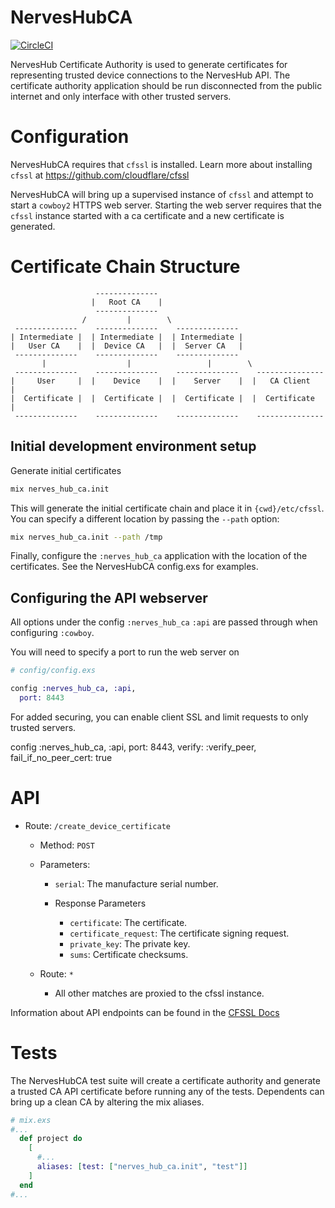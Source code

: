 # NervesHubCA

[![CircleCI](https://circleci.com/gh/nerves-hub/nerves_hub_ca.svg?style=svg)](https://circleci.com/gh/nerves-hub/nerves_hub_ca)

NervesHub Certificate Authority is used to generate certificates for representing
trusted device connections to the NervesHub API. The certificate authority
application should be run disconnected from the public internet and only
interface with other trusted servers.

# Configuration

NervesHubCA requires that `cfssl` is installed.
Learn more about installing `cfssl` at https://github.com/cloudflare/cfssl

NervesHubCA will bring up a supervised instance of `cfssl` and attempt to start
a `cowboy2` HTTPS web server. Starting the web server requires that the `cfssl`
instance started with a ca certificate and a new certificate is generated.

# Certificate Chain Structure
```
                   --------------
                  |   Root CA    |
                   --------------
                /         |        \
 --------------    --------------    --------------
| Intermediate |  | Intermediate |  | Intermediate |
|   User CA    |  |  Device CA   |  |  Server CA   | 
 --------------    --------------    --------------
       |                  |                 |        \
 --------------    --------------    --------------    ---------------
|     User     |  |    Device    |  |    Server    |  |   CA Client   |
|  Certificate |  |  Certificate |  |  Certificate |  |  Certificate  |
 --------------    --------------    --------------    ---------------
```

## Initial development environment setup

Generate initial certificates

```bash
mix nerves_hub_ca.init
```

This will generate the initial certificate chain and place it in `{cwd}/etc/cfssl`.
You can specify a different location by passing the `--path` option:

```bash
mix nerves_hub_ca.init --path /tmp
```

Finally, configure the `:nerves_hub_ca` application with the location of the
certificates. See the NervesHubCA config.exs for examples.

## Configuring the API webserver

All options under the config `:nerves_hub_ca` `:api` are passed through when
configuring `:cowboy`.

You will need to specify a port to run the web server on

```elixir
# config/config.exs

config :nerves_hub_ca, :api, 
  port: 8443
```

For added securing, you can enable client SSL and limit requests to only trusted
servers.

config :nerves_hub_ca, :api,
  port: 8443,
  verify: :verify_peer,
  fail_if_no_peer_cert: true

# API

* Route: `/create_device_certificate`
  * Method: `POST`
  * Parameters:
    * `serial`: The manufacture serial number.

    * Response Parameters
      * `certificate`: The certificate.
      * `certificate_request`: The certificate signing request.
      * `private_key`: The private key.
      * `sums`: Certificate checksums.

  * Route: `*`
    * All other matches are proxied to the cfssl instance.

Information about API endpoints can be found in the [CFSSL Docs](https://github.com/cloudflare/cfssl/tree/master/doc/api)

# Tests

The NervesHubCA test suite will create a certificate authority and generate a
trusted CA API certificate before running any of the tests. Dependents can bring
up a clean CA by altering the mix aliases.

```elixir
# mix.exs
#...
  def project do
    [
      #...
      aliases: [test: ["nerves_hub_ca.init", "test"]]
    ]
  end
#...
```
